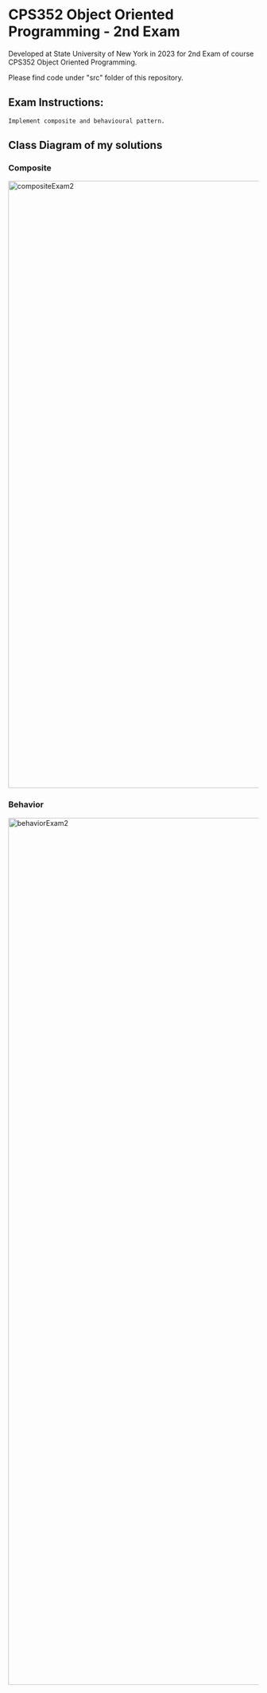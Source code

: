 # CPS352 Object Oriented Programming - 2nd Exam

Developed at State University of New York in 2023 for 2nd Exam of course CPS352 Object Oriented Programming.

Please find code under "src" folder of this repository.

## Exam Instructions:
    Implement composite and behavioural pattern. 

## Class Diagram of my solutions

### Composite
<img width="1220" alt="compositeExam2" src="https://github.com/RodoJML/CPS352_ObjectOrientedProgramming_Exam2/assets/63088555/726cc727-3c19-4411-8943-14603f9e64f6">

### Behavior
<img width="1742" alt="behaviorExam2" src="https://github.com/RodoJML/CPS352_ObjectOrientedProgramming_Exam2/assets/63088555/467b1a7d-2fc8-4f55-baaa-feb27cd6fe86">
